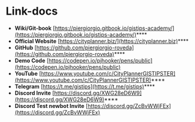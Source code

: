 # Link-docs

* **Wiki/Git-book** [https://piergiorgio.gitbook.io/gistips-academy/](https://piergiorgio.gitbook.io/gistips-academy/)****
* **Official Website** [https://cityplanner.biz/](https://cityplanner.biz)****
* **GitHub** [https://github.com/piergiorgio-roveda](https://github.com/piergiorgio-roveda)****
* **Demo Code** [https://codepen.io/pjhooker/pens/public](https://codepen.io/pjhooker/pens/public)
* **YouTube** [https://www.youtube.com/c/CityPlannerGISTIPSTER](https://www.youtube.com/c/CityPlannerGISTIPSTER)****
* **Telegram** [https://t.me/gistips](https://t.me/gistips)****
* **Discord Invite** [https://discord.gg/XWG28eD6W9](https://discord.gg/XWG28eD6W9)****
* **Discord Test newbot Invite** [https://discord.gg/ZcBvWWjFEx](https://discord.gg/ZcBvWWjFEx)
